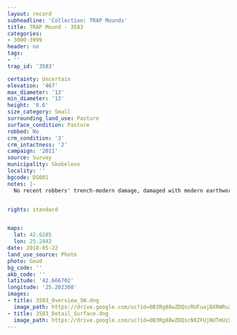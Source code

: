 ```yaml
---
layout: record
subheadline: 'Collection: TRAP Mounds'
title: TRAP Mound - 3583
categories:
- 3000-3999
header: no
tags:
- ''
trap_id: '3583'

certainty: Uncertain
elevation: '467'
max_diameter: '13'
min_diameter: '13'
height: '0.6'
size_category: Small
surrounding_land_use: Pasture
surface_condition: Pasture
robbed: No
crm_condition: '3'
crm_intactness: '2'
campaign: '2011'
source: Survey
municipality: Skobelevo
locality: ''
bgcode: DS001
notes: |-
  No recent robbers' trench-modern damage, damaged with modern earthwork extending south, pile of large stones on W-side.


rights: standard


maps:
  lat: 42.6285
  lon: 25.2442
date: 2018-05-22
land_use_source: Photo
photo: Good
bg_code: ''
akb_code: ''
latitude: '42.666702'
longitude: '25.202308'
images:
- title: 3583_Overview_SW.dng
  image_path: https://drive.google.com/uc?id=0B3Rg88wZDQscRUFuajBXRWRuZFk
- title: 3583_Detail_Surface.dng
  image_path: https://drive.google.com/uc?id=0B3Rg88wZDQscNXZFUjNUTmUzXzA
---
```

